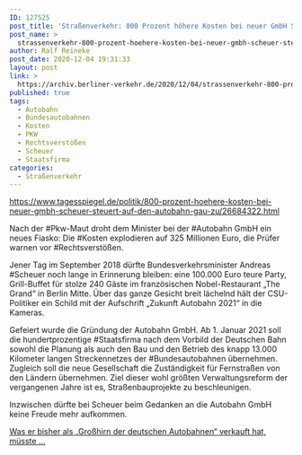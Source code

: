 ```yaml
---
ID: 127525
post_title: 'Straßenverkehr: 800 Prozent höhere Kosten bei neuer GmbH Scheuer steuert auf den Autobahn-GAU zu, aus Der Tagesspiegel'
post_name: >
  strassenverkehr-800-prozent-hoehere-kosten-bei-neuer-gmbh-scheuer-steuert-auf-den-autobahn-gau-zu-aus-der-tagesspiegel
author: Ralf Reineke
post_date: 2020-12-04 19:31:33
layout: post
link: >
  https://archiv.berliner-verkehr.de/2020/12/04/strassenverkehr-800-prozent-hoehere-kosten-bei-neuer-gmbh-scheuer-steuert-auf-den-autobahn-gau-zu-aus-der-tagesspiegel/
published: true
tags:
  - Autobahn
  - Bundesautobahnen
  - Kosten
  - PKW
  - Rechtsverstößen
  - Scheuer
  - Staatsfirma
categories:
  - Straßenverkehr
---
```

https://www.tagesspiegel.de/politik/800-prozent-hoehere-kosten-bei-neuer-gmbh-scheuer-steuert-auf-den-autobahn-gau-zu/26684322.html

Nach der #Pkw-Maut droht dem Minister bei der #Autobahn GmbH ein neues Fiasko: Die #Kosten explodieren auf 325 Millionen Euro, die Prüfer warnen vor #Rechtsverstößen.

Jener Tag im September 2018 dürfte Bundesverkehrsminister Andreas #Scheuer noch lange in Erinnerung bleiben: eine 100.000 Euro teure Party, Grill-Buffet für stolze 240 Gäste im französischen Nobel-Restaurant „The Grand“ in Berlin Mitte. Über das ganze Gesicht breit lächelnd hält der CSU-Politiker ein Schild mit der Aufschrift „Zukunft Autobahn 2021“ in die Kameras.

Gefeiert wurde die Gründung der Autobahn GmbH. Ab 1. Januar 2021 soll die hundertprozentige #Staatsfirma nach dem Vorbild der Deutschen Bahn sowohl die Planung als auch den Bau und den Betrieb des knapp 13.000 Kilometer langen Streckennetzes der #Bundesautobahnen übernehmen. Zugleich soll die neue Gesellschaft die Zuständigkeit für Fernstraßen von den Ländern übernehmen. Ziel dieser wohl größten Verwaltungsreform der vergangenen Jahre ist es, Straßenbauprojekte zu beschleunigen.

Inzwischen dürfte bei Scheuer beim Gedanken an die Autobahn GmbH keine Freude mehr aufkommen.

<a href="https://www.tagesspiegel.de/politik/800-prozent-hoehere-kosten-bei-neuer-gmbh-scheuer-steuert-auf-den-autobahn-gau-zu/26684322.html">Was er bisher als „Großhirn der deutschen Autobahnen“ verkauft hat, müsste ...</a>